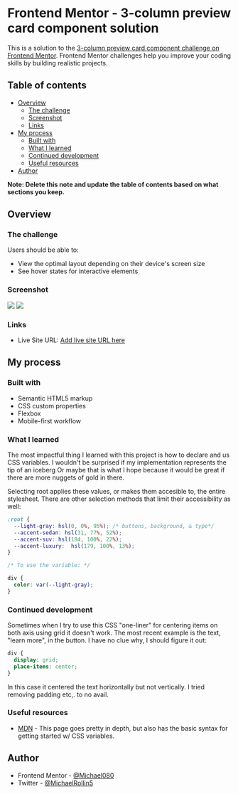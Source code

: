# Frontend Mentor - 3-column preview card component solution

This is a solution to the [3-column preview card component challenge on Frontend Mentor](https://www.frontendmentor.io/challenges/3column-preview-card-component-pH92eAR2-). Frontend Mentor challenges help you improve your coding skills by building realistic projects. 

## Table of contents

- [Overview](#overview)
  - [The challenge](#the-challenge)
  - [Screenshot](#screenshot)
  - [Links](#links)
- [My process](#my-process)
  - [Built with](#built-with)
  - [What I learned](#what-i-learned)
  - [Continued development](#continued-development)
  - [Useful resources](#useful-resources)
- [Author](#author)

**Note: Delete this note and update the table of contents based on what sections you keep.**

## Overview

### The challenge

Users should be able to:

- View the optimal layout depending on their device's screen size
- See hover states for interactive elements

### Screenshot

![](./images/screenshot-mobile.png)
![](./images/screenshot-desktop.png)

### Links

- Live Site URL: [Add live site URL here](https://michael080.github.io/3-column-preview-card-component/)

## My process



### Built with

- Semantic HTML5 markup
- CSS custom properties
- Flexbox
- Mobile-first workflow

### What I learned

The most impactful thing I learned with this project is how to declare and us CSS variables. I wouldn't be surprised if my implementation represents the tip of an iceberg Or maybe that is what I hope because it would be great if there are more nuggets of gold in there.

Selecting root applies these values, or makes them accesible to, the entire stylesheet. There are other selection methods that limit their accessibility as well:

```css
:root {
  --light-gray: hsl(0, 0%, 95%); /* buttons, background, & type*/
  --accent-sedan: hsl(31, 77%, 52%);
  --accent-suv: hsl(184, 100%, 22%);
  --accent-luxury:  hsl(179, 100%, 13%);
} 

/* To use the variable: */

div {
  color: var(--light-gray);
}
```

### Continued development

Sometimes when I try to use this CSS "one-liner" for centering items on both axis using grid it doesn't work. The most recent example is the text, "learn more", in the button. I have no clue why, I should figure it out:
```css
div {
  display: grid;
  place-items: center;
}
```
In this case it centered the text horizontally but not vertically. I tried removing padding etc,. to no avail.

### Useful resources

- [MDN](https://developer.mozilla.org/en-US/docs/Web/CSS/Using_CSS_custom_properties) - This page goes pretty in depth, but also has the basic syntax for getting started w/ CSS variables.

## Author

- Frontend Mentor - [@Michael080](https://www.frontendmentor.io/profile/Michael080)
- Twitter - [@MichaelRollin5](https://www.twitter.com/MichaelRollin5)